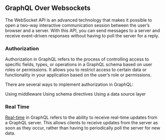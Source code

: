 ## GraphQL Over Websockets
The WebSocket API is an advanced technology that makes it possible to open a two-way interactive communication session between the user’s browser and a server. With this API, you can send messages to a server and receive event-driven responses without having to poll the server for a reply.

### Authorization
Authorization in GraphQL refers to the process of controlling access to specific fields, types, or operations in a GraphQL schema based on user roles or permissions. It allows you to restrict access to certain data or functionality in your application based on the user’s role or permissions.

There are several ways to implement authorization in GraphQL:

Using middleware
Using schema directives
Using a data source layer

### Real Time
[Real-time](https://the-guild.dev/blog/subscriptions-and-live-queries-real-time-with-graphql) in GraphQL refers to the ability to receive real-time updates from a GraphQL server. This allows clients to receive updates from the server as soon as they occur, rather than having to periodically poll the server for new data.